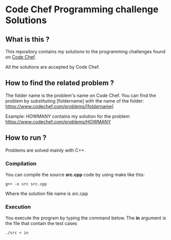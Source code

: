 # Code Chef Programming challenge Solutions

## What is this ?

This repository contains my solutions to the programming challenges found on [Code Chef](https://www.codechef.com/problems).

All the solutions are accepted by Code Chef.

## How to find the related problem ?

The folder name is the problem's name on Code Chef. You can find the problem by substituting [foldername] with the name of the folder: https://www.codechef.com/problems/[foldername]

Example: HOWMANY contains my solution for the problem https://www.codechef.com/problems/HOWMANY

## How to run ?
Problems are solved mainly with C++.

### Compilation
You can compile the source **src.cpp** code by using make like this: 
```
g++ -o src src.cpp

```
Where the solution file name is src.cpp

### Execution
You execute the program by typing the command below. The **in** argument is the file that contain the test cases
```
./src < in

```
